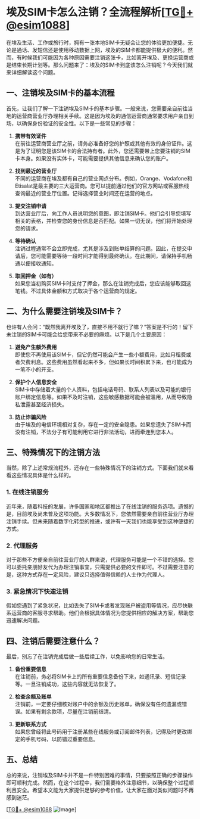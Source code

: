 # 埃及SIM卡怎么注销？全流程解析[[TG💪+ @esim1088](https://t.me/s/esim1088)]

在埃及生活、工作或旅行时，拥有一张本地SIM卡无疑会让您的体验更加便捷。无论是通话、发短信还是使用移动数据上网，埃及的SIM卡都能提供极大的便利。然而，有时候我们可能因为各种原因需要注销这张卡，比如离开埃及、更换运营商或是结束长期计划等。那么问题来了：埃及的SIM卡到底该怎么注销呢？今天我们就来详细解读这个问题。

## 一、注销埃及SIM卡的基本流程

首先，让我们了解一下注销埃及SIM卡的基本步骤。一般来说，您需要亲自前往当地的运营商营业厅办理相关手续。这是因为埃及的通信运营商通常要求用户亲自到场，以确保身份验证的安全性。以下是一些常见的步骤：

1. **携带有效证件**  
   在前往运营商营业厅之前，请务必准备好您的护照或其他有效的身份证件。这是为了证明您是该SIM卡的合法持有者。此外，您还需要带上您要注销的SIM卡本身。如果没有实体卡，可能需要提供其他信息来确认您的账户。

2. **找到最近的营业厅**  
   不同的运营商在埃及都有自己的营业网点分布。例如，Orange、Vodafone和Etisalat是最主要的三大运营商。您可以提前通过他们的官方网站或客服热线查询最近的营业厅位置。记得选择营业时间还在运营的地点。

3. **提交注销申请**  
   到达营业厅后，向工作人员说明您的意图，即注销SIM卡。他们会引导您填写相关的表格，并检查您的身份信息是否匹配。如果一切无误，他们将开始处理您的请求。

4. **等待确认**  
   注销过程通常不会立即完成，尤其是涉及到账单结算的问题。因此，在提交申请后，您可能需要等待一段时间才能得到最终确认。在此期间，请保持手机畅通以便接收通知。

5. **取回押金（如有）**  
   如果您当初购买SIM卡时支付了押金，那么在注销完成后，您应该能够取回这笔钱。不过具体金额和方式取决于各个运营商的规定。

## 二、为什么需要注销埃及SIM卡？

也许有人会问：“既然我离开埃及了，直接不用不就行了嘛？”答案是不行的！留下未注销的SIM卡可能会给您带来不必要的麻烦。以下是几个主要原因：

1. **避免产生额外费用**  
   即使您不再使用该SIM卡，但它仍然可能会产生一些小额费用，比如月租费或者欠费利息。这些费用虽然看起来不多，但如果长时间积累下来，也可能成为一笔不小的开支。

2. **保护个人信息安全**  
   SIM卡中存储着大量的个人资料，包括电话号码、联系人列表以及可能的银行账户绑定信息等。如果不及时注销，这些敏感数据可能会被滥用，从而导致隐私泄露甚至经济损失。

3. **防止诈骗风险**  
   由于埃及的电信环境相对复杂，存在一定的安全隐患。如果您遗失了SIM卡而没有注销，不法分子有可能利用它进行非法活动，进而牵连到您本人。

## 三、特殊情况下的注销方法

当然，除了上述常规流程外，还存在一些特殊情况下的注销方式。下面我们就来看看这些情况具体是什么样的。

### 1. 在线注销服务

近年来，随着科技的发展，许多国家和地区都推出了在线注销的服务选项。遗憾的是，目前埃及尚未普及这项功能。大多数情况下，您依然需要亲自前往营业厅办理注销手续。但未来随着数字化转型的推进，或许有一天我们也能享受到这种便捷的方式。

### 2. 代理服务

对于那些不方便亲自前往营业厅的人群来说，代理服务可能是一个不错的选择。您可以委托亲朋好友代为办理注销事宜，只需提供必要的文件即可。不过需要注意的是，这种方式存在一定风险，建议只选择值得信赖的人士作为代理人。

### 3. 紧急情况下快速注销

假如您遇到了紧急状况，比如丢失了SIM卡或者发现账户被盗用等情况，应尽快联系运营商的客服寻求帮助。他们会根据具体情况为您提供相应的解决方案，帮助您迅速解决问题。

## 四、注销后需要注意什么？

最后，别忘了在注销完成后做一些后续工作，以免影响您的日常生活。

1. **备份重要信息**  
   在注销前，务必将SIM卡上的所有重要信息备份下来，如通讯录、短信记录等。一旦注销成功，这些内容就无法恢复了。

2. **检查余额及账单**  
   注销前，一定要仔细核对账户中的余额及历史账单，确保没有任何遗漏或错误。如果有剩余款项，尽量在注销前结清。

3. **更新联系方式**  
   如果您曾经将此号码用于注册某些在线服务或订阅邮件列表，记得及时更改绑定的手机号码，以防错过重要信息。

## 五、总结

总的来说，注销埃及SIM卡并不是一件特别困难的事情，只要按照正确的步骤操作即可顺利完成。然而，在这个过程中，我们需要格外注意细节，以确保整个过程顺利且安全。希望本文能为大家提供足够的参考价值，让大家在面对类似问题时不再感到迷茫。

[[TG💪+ @esim1088](https://t.me/s/esim1088) ![Image](https://i.postimg.cc/4NQfJmqS/Snipaste-2025-05-13-00-14-12.png)]